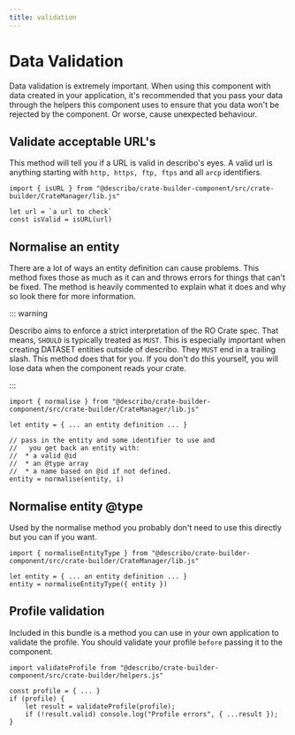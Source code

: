 ```yaml
---
title: validation
---
```


# Data Validation

Data validation is extremely important. When using this component with data created in your
application, it's recommended that you pass your data through the helpers this component uses to
ensure that you data won't be rejected by the component. Or worse, cause unexpected behaviour.

## Validate acceptable URL's

This method will tell you if a URL is valid in describo's eyes. A valid url is anything starting
with `http, https, ftp, ftps` and all `arcp` identifiers.

```JS
import { isURL } from "@describo/crate-builder-component/src/crate-builder/CrateManager/lib.js"

let url = `a url to check`
const isValid = isURL(url)
```

## Normalise an entity

There are a lot of ways an entity definition can cause problems. This method fixes those as much as
it can and throws errors for things that can't be fixed. The method is heavily commented to explain
what it does and why so look there for more information.

::: warning

Describo aims to enforce a strict interpretation of the RO Crate spec. That means, `SHOULD` is
typically treated as `MUST`. This is especially important when creating DATASET entities outside of
describo. They `MUST` end in a trailing slash. This method does that for you. If you don't do this
yourself, you will lose data when the component reads your crate.

:::

```JS
import { normalise } from "@describo/crate-builder-component/src/crate-builder/CrateManager/lib.js"

let entity = { ... an entity definition ... }

// pass in the entity and some identifier to use and
//   you get back an entity with:
//  * a valid @id
//  * an @type array
//  * a name based on @id if not defined.
entity = normalise(entity, i)
```

## Normalise entity @type

Used by the normalise method you probably don't need to use this directly but you can if you want.

```JS
import { normaliseEntityType } from "@describo/crate-builder-component/src/crate-builder/CrateManager/lib.js"

let entity = { ... an entity definition ... }
entity = normaliseEntityType({ entity })
```

## Profile validation

Included in this bundle is a method you can use in your own application to validate the profile. You
should validate your profile `before` passing it to the component.

```JS
import validateProfile from "@describo/crate-builder-component/src/crate-builder/helpers.js"

const profile = { ... }
if (profile) {
    let result = validateProfile(profile);
    if (!result.valid) console.log("Profile errors", { ...result });
}
```
